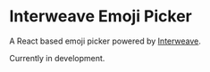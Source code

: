 # Interweave Emoji Picker

A React based emoji picker powered by [Interweave](https://github.com/milesj/interweave).

Currently in development.

